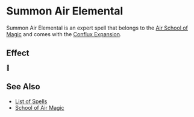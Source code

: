 # Summon Air Elemental

Summon Air Elemental is an expert spell that belongs to the [Air School of Magic](school_of_air_magic.md) and comes with the [Conflux Expansion](../content.md).


## Effect

🚧


## See Also

- [List of Spells](../spells.md)
- [School of Air Magic](school_of_air_magic.md)

